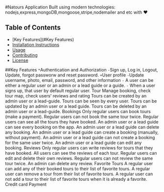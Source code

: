 #Natours Application
Built using modern technologies: nodejs,express,mongoDB,mongoose,stripe,nodemailer and etc with ❤️
## Table of Contents
- [Key Features](#Key Features)
- [Installation Instructions](#installation-instructions)
- [Usage](#usage)
- [Contributing](#contributing)
- [License](#license)

##Key Features
`*`Authentication and Authorization
`-`Sign up, Log in, Logout, Update, forgot passworw and reset password.
`+`User profile
`-`Update username, photo, email, password, and other information
`-` A user can be either a regular user or an admin or a lead guide or a guide.
`-` When a user signs up, that user by default regular user.
Tour
Manage booking, check tour map, check users' reviews and rating
Tours can be created by an admin user or a lead-guide.
Tours can be seen by every user.
Tours can be updated by an admin user or a lead guide.
Tours can be deleted by an admin user or a lead-guide.
Bookings
Only regular users can book tours (make a payment).
Regular users can not book the same tour twice.
Regular users can see all the tours they have booked.
An admin user or a lead guide can see every booking on the app.
An admin user or a lead guide can delete any booking.
An admin user or a lead guide can create a booking (manually, without payment).
An admin user or a lead guide can not create a booking for the same user twice.
An admin user or a lead guide can edit any booking.
Reviews
Only regular users can write reviews for tours that they have booked.
All users can see the reviews of each tour.
Regular users can edit and delete their own reviews.
Regular users can not review the same tour twice.
An admin can delete any review.
Favorite Tours
A regular user can add any of their booked tours to their list of favorite tours.
A regular user can remove a tour from their list of favorite tours.
A regular user can not add a tour to their list of favorite tours when it is already a favorite.
Credit card Payment
